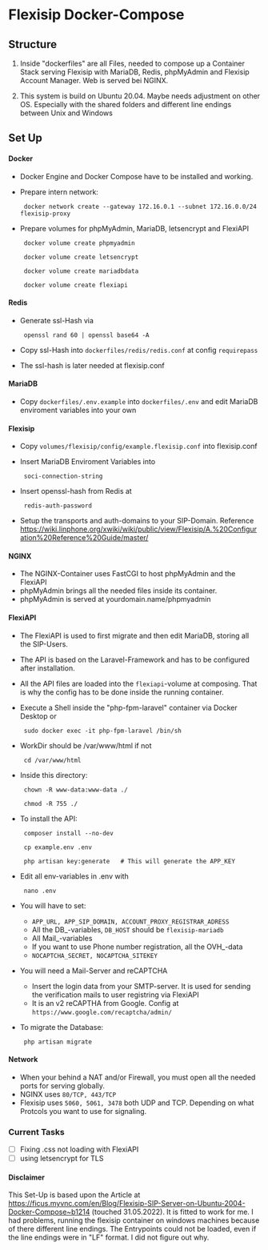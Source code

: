 # Flexisip Docker-Compose

## Structure
1. Inside "dockerfiles" are all Files, needed to compose up a Container Stack serving Flexisip with MariaDB, Redis, phpMyAdmin and Flexisip Account Manager. Web is served bei NGINX.

2. This system is build on Ubuntu 20.04. Maybe needs adjustment on other OS. Especially with the shared folders and different line endings between Unix and Windows

## Set Up

#### Docker
 - Docker Engine and Docker Compose have to be installed and working.
 - Prepare intern network:

        docker network create --gateway 172.16.0.1 --subnet 172.16.0.0/24 flexisip-proxy

 - Prepare volumes for phpMyAdmin, MariaDB, letsencrypt and FlexiAPI

        docker volume create phpmyadmin

        docker volume create letsencrypt

        docker volume create mariadbdata

        docker volume create flexiapi

#### Redis
 - Generate ssl-Hash via

        openssl rand 60 | openssl base64 -A

 - Copy ssl-Hash into `dockerfiles/redis/redis.conf` at config `requirepass`
 - The ssl-hash is later needed at flexisip.conf

#### MariaDB
 - Copy `dockerfiles/.env.example` into `dockerfiles/.env` and edit MariaDB enviroment variables into your own

#### Flexisip
 - Copy `volumes/flexisip/config/example.flexisip.conf` into flexisip.conf
 - Insert MariaDB Enviroment Variables into

        soci-connection-string

 - Insert openssl-hash from Redis at

        redis-auth-password

 - Setup the transports and auth-domains to your SIP-Domain. Reference https://wiki.linphone.org/xwiki/wiki/public/view/Flexisip/A.%20Configuration%20Reference%20Guide/master/

#### NGINX
 - The NGINX-Container uses FastCGI to host phpMyAdmin and the FlexiAPI
 - phpMyAdmin brings all the needed files inside its container.
 - phpMyAdmin is served at yourdomain.name/phpmyadmin

#### FlexiAPI
 - The FlexiAPI is used to first migrate and then edit MariaDB, storing all the SIP-Users.
 - The API is based on the Laravel-Framework and has to be configured after installation.
 - All the API files are loaded into the `flexiapi`-volume at composing. That is why the config has to be done inside the running container.
 - Execute a Shell inside the "php-fpm-laravel" container via Docker Desktop or

        sudo docker exec -it php-fpm-laravel /bin/sh

 - WorkDir should be /var/www/html if not

        cd /var/www/html

 - Inside this directory:

        chown -R www-data:www-data ./

        chmod -R 755 ./

 - To install the API:

        composer install --no-dev

        cp example.env .env

        php artisan key:generate   # This will generate the APP_KEY

 - Edit all env-variables in .env with

        nano .env

 - You will have to set:
     - `APP_URL, APP_SIP_DOMAIN, ACCOUNT_PROXY_REGISTRAR_ADRESS`
     - All the DB_-variables, `DB_HOST` should be `flexisip-mariadb`
     - All Mail_-variables
     - If you want to use Phone number registration, all the OVH_-data
     - `NOCAPTCHA_SECRET, NOCAPTCHA_SITEKEY`

 - You will need a Mail-Server and reCAPTCHA
    
     - Insert the login data from your SMTP-server. It is used for sending the verification mails to user registring via FlexiAPI
     - It is an v2 reCAPTHA from Google. Config at `https://www.google.com/recaptcha/admin/`

 - To migrate the Database:

        php artisan migrate

#### Network

 - When your behind a NAT and/or Firewall, you must open all the needed ports for serving globally.
 - NGINX uses `80/TCP, 443/TCP`
 - Flexisip uses `5060, 5061, 3478` both UDP and TCP. Depending on what Protcols you want to use for signaling.

### Current Tasks

 - [ ] Fixing .css not loading with FlexiAPI
 - [ ] using letsencrypt for TLS

#### Disclaimer

This Set-Up is based upon the Article at https://ficus.myvnc.com/en/Blog/Flexisip-SIP-Server-on-Ubuntu-2004-Docker-Compose~b1214 (touched 31.05.2022).
It is fitted to work for me. I had problems, running the flexisip container on windows machines because of there different line endings. The Entrypoints could not be loaded, even if the line endings were in "LF" format. I did not figure out why.




